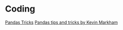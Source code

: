 # Coding

[Pandas Tricks](https://nbviewer.jupyter.org/github/justmarkham/pandas-videos/blob/master/top_25_pandas_tricks.ipynb)
[Pandas tips and tricks by Kevin Markham](https://www.dataschool.io/python-pandas-tips-and-tricks/)
